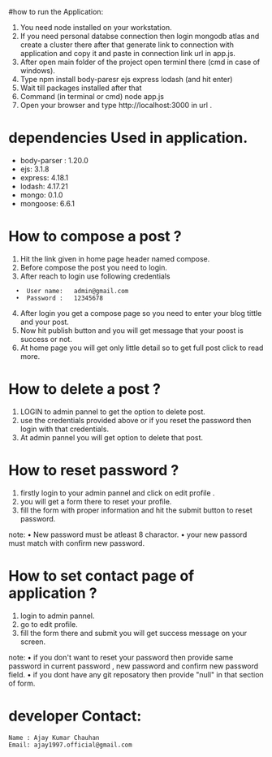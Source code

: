 ﻿#how to run the Application:
 1. You need node installed on your workstation.
 2.  If you need personal databse connection then login mongodb atlas and create a cluster there after that generate link to connection with application and copy it and paste in connection link url in app.js. 
 3. After open main folder of the project open terminl there (cmd in case of windows).
 4. Type      npm install body-paresr ejs express   lodash  (and hit enter)
 6. Wait till packages installed after that
 7. Command (in terminal or cmd)       node app.js
 8. Open your browser and type http://localhost:3000  in url .
 


# dependencies Used in application.
  *  body-parser : 1.20.0
  *  ejs: 3.1.8
  *  express: 4.18.1
  *  lodash: 4.17.21
  *  mongo: 0.1.0
  *  mongoose: 6.6.1



# How to compose a post ?
   1.	Hit the link given in home page header named compose.
   2.	Before compose the post you need to login.
   3.	After reach to login use following credentials

      •	 User name:   admin@gmail.com 
      •	 Password :   12345678

   4.	After login you get a compose page so you need to enter your blog tittle and your post.
   5.	Now hit publish button and you will get message that your poost is success or not.
   6.	At home page you will get only little detail so to get full post click to read more.



# How to delete a post ?
   1. LOGIN to admin pannel to get the option to delete post.
   2.	use the credentials provided above or if you reset the password then login with that credentials.
   3.	At admin pannel you will get option to delete that post.

# How to reset password ? 
 1. firstly login to your admin pannel and click on edit profile .
 2. you will get a form there to reset your profile.
 3. fill the form with proper information and hit the submit button to reset password.

  note:
   • New password must be atleast 8 charactor.
   • your new passord must match with confirm new password.

# How to set contact page of application ?
 1. login to admin pannel.
 2. go to edit profile.
 3. fill the form there and submit you will get success message on your screen.

 note:
  • if you don't want to reset your password then provide same password in current password , new password and confirm new password field.
  • if you dont have any git reposatory then provide  "null" in that section of form.


# developer Contact:

    Name : Ajay Kumar Chauhan
    Email: ajay1997.official@gmail.com

